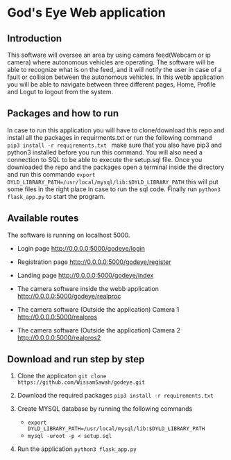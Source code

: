 # God's Eye Web application

## Introduction
This software will oversee an area by using camera feed(Webcam or ip camera) where autonomous vehicles are operating. The software will be able to recognize what is on the feed, and it will notify the user in case of a fault or collision between the autonomous vehicles. In this webb application you will be able to navigate between three different pages, Home, Profile and Logut to logout from the system.

## Packages and how to run
In case to run this application you will have to clone/download this repo and install all the packages in requirments.txt or run the following command `pip3 install -r requirements.txt ` make sure that you also have pip3 and python3 installed before you run this command. You will also need a connection to SQL to be able to execute the setup.sql file. Once you downloaded the repo and the packages open a terminal inside the directory and run this commando `export DYLD_LIBRARY_PATH=/usr/local/mysql/lib:$DYLD_LIBRARY_PATH` this will put some files in the right place in case to run the sql code. Finally run `python3 flask_app.py` to start the program.

## Available routes

The software is running on localhost 5000.

- Login page 
  http://0.0.0.0:5000/godeye/login

- Registration page
  http://0.0.0.0:5000/godeye/register
  
- Landing page 
  http://0.0.0.0:5000/godeye/index
  
- The camera software inside the webb application 
  http://0.0.0.0:5000/godeye/realproc
  
- The camera software (Outside the application) Camera 1 
  http://0.0.0.0:5000/realpros
  
- The camera software (Outside the application) Camera 2 
  http://0.0.0.0:5000/realpros2
  
## Download and run step by step

1. Clone the applicaton 
   `git clone https://github.com/WissamSawah/godeye.git`

2. Download the required packages 
   `pip3 install -r requirements.txt`
   
3. Create MYSQL database by running the following commands
   - `export DYLD_LIBRARY_PATH=/usr/local/mysql/lib:$DYLD_LIBRARY_PATH`
   - `mysql -uroot -p < setup.sql`
   
4. Run the application
   `python3 flask_app.py`
   


  
